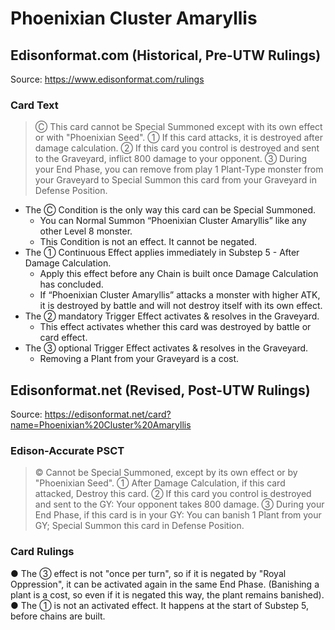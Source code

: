 # Phoenixian Cluster Amaryllis

## Edisonformat.com (Historical, Pre-UTW Rulings)

Source: https://www.edisonformat.com/rulings

### Card Text

> Ⓒ This card cannot be Special Summoned except with its own effect or with "Phoenixian Seed". ① If this card attacks, it is destroyed after damage calculation. ② If this card you control is destroyed and sent to the Graveyard, inflict 800 damage to your opponent. ③ During your End Phase, you can remove from play 1 Plant-Type monster from your Graveyard to Special Summon this card from your Graveyard in Defense Position.
  

*   The Ⓒ Condition is the only way this card can be Special Summoned.
    *   You can Normal Summon “Phoenixian Cluster Amaryllis” like any other Level 8 monster.
    *   This Condition is not an effect. It cannot be negated.
*   The ① Continuous Effect applies immediately in Substep 5 - After Damage Calculation.
    *   Apply this effect before any Chain is built once Damage Calculation has concluded.
    *   If “Phoenixian Cluster Amaryllis” attacks a monster with higher ATK, it is destroyed by battle and will not destroy itself with its own effect.
*   The ② mandatory Trigger Effect activates & resolves in the Graveyard.
    *   This effect activates whether this card was destroyed by battle or card effect.
*   The ③ optional Trigger Effect activates & resolves in the Graveyard.
    *   Removing a Plant from your Graveyard is a cost.

## Edisonformat.net (Revised, Post-UTW Rulings)

Source: https://edisonformat.net/card?name=Phoenixian%20Cluster%20Amaryllis

### Edison-Accurate PSCT

> © Cannot be Special Summoned, except by its own effect or by "Phoenixian Seed".
> ① After Damage Calculation, if this card attacked, Destroy this card.
> ② If this card you control is destroyed and sent to the GY: Your opponent takes 800 damage.
> ③ During your End Phase, if this card is in your GY: You can banish 1 Plant from your GY; Special Summon this card in Defense Position.

### Card Rulings

● The ③ effect is not "once per turn", so if it is negated by "Royal Oppression", it can be activated again in the same End Phase.
(Banishing a plant is a cost, so even if it is negated this way, the plant remains banished).
● The ① is not an activated effect. It happens at the start of Substep 5, before chains are built.
            